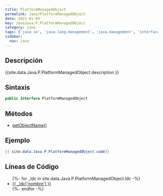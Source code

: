 ```yaml
---
title: PlatformManagedObject
permalink: Java/PlatformManagedObject
date: 2021-01-04
key: JavaJava.P.PlatformManagedObject
category: java
tags: ['java se', 'java.lang.management', 'java.management', 'interface java', 'Java 1.7']
sidebar: 
  nav: java
---
```


## Descripción
{{site.data.Java.P.PlatformManagedObject.description }}

## Sintaxis
~~~java
public interface PlatformManagedObject
~~~

## Métodos
* [getObjectName()](/Java/PlatformManagedObject/getObjectName)

## Ejemplo
~~~java
{{ site.data.Java.P.PlatformManagedObject.code}}
~~~

## Líneas de Código
<ul>
{%- for _ldc in site.data.Java.P.PlatformManagedObject.ldc -%}
   <li>
       <a href="{{_ldc['url'] }}">{{ _ldc['nombre'] }}</a>
   </li>
{%- endfor -%}
</ul>
